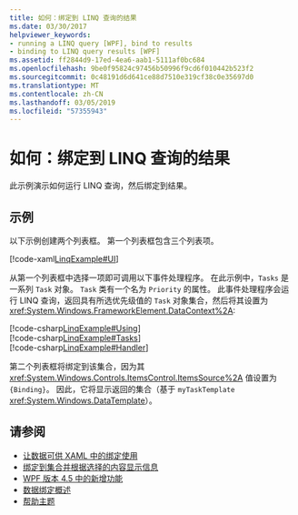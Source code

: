 ```yaml
---
title: 如何：绑定到 LINQ 查询的结果
ms.date: 03/30/2017
helpviewer_keywords:
- running a LINQ query [WPF], bind to results
- binding to LINQ query results [WPF]
ms.assetid: ff2844d9-17ed-4ea6-aab1-5111af0bc684
ms.openlocfilehash: 9be0f95824c97456b50996f9cd6f010442b523f2
ms.sourcegitcommit: 0c48191d6d641ce88d7510e319cf38c0e35697d0
ms.translationtype: MT
ms.contentlocale: zh-CN
ms.lasthandoff: 03/05/2019
ms.locfileid: "57355943"
---
```

# <a name="how-to-bind-to-the-results-of-a-linq-query"></a>如何：绑定到 LINQ 查询的结果
此示例演示如何运行 LINQ 查询，然后绑定到结果。  
  
## <a name="example"></a>示例  
 以下示例创建两个列表框。 第一个列表框包含三个列表项。  
  
 [!code-xaml[LinqExample#UI](~/samples/snippets/csharp/VS_Snippets_Wpf/LinqExample/CSharp/Window1.xaml#ui)]  
  
 从第一个列表框中选择一项即可调用以下事件处理程序。 在此示例中，`Tasks` 是一系列 `Task` 对象。 `Task` 类有一个名为 `Priority` 的属性。 此事件处理程序会运行 LINQ 查询，返回具有所选优先级值的 `Task` 对象集合，然后将其设置为 <xref:System.Windows.FrameworkElement.DataContext%2A>:  
  
 [!code-csharp[LinqExample#Using](~/samples/snippets/csharp/VS_Snippets_Wpf/LinqExample/CSharp/Window1.xaml.cs#using)]  
[!code-csharp[LinqExample#Tasks](~/samples/snippets/csharp/VS_Snippets_Wpf/LinqExample/CSharp/Window1.xaml.cs#tasks)]  
[!code-csharp[LinqExample#Handler](~/samples/snippets/csharp/VS_Snippets_Wpf/LinqExample/CSharp/Window1.xaml.cs#handler)]  
  
 第二个列表框将绑定到该集合，因为其 <xref:System.Windows.Controls.ItemsControl.ItemsSource%2A> 值设置为 `{Binding}`。 因此，它将显示返回的集合（基于 `myTaskTemplate` <xref:System.Windows.DataTemplate>）。  
  
## <a name="see-also"></a>请参阅
- [让数据可供 XAML 中的绑定使用](how-to-make-data-available-for-binding-in-xaml.md)
- [绑定到集合并根据选择的内容显示信息](how-to-bind-to-a-collection-and-display-information-based-on-selection.md)
- [WPF 版本 4.5 中的新增功能](../getting-started/whats-new.md)
- [数据绑定概述](data-binding-overview.md)
- [帮助主题](data-binding-how-to-topics.md)
